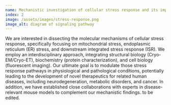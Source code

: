 ```yaml
---
name: Mechanistic investigation of cellular stress response and its implications in human disease
index: 2
image: /assets/images/stress-response.png
image_alt: diagram of signaling pathway
---
```

We are interested in dissecting the molecular mechanisms of cellular stress response, specifically focusing on mitochondrial stress, endoplasmic reticulum (ER) stress, and downstream integrated stress response (ISR). We employ an interdisciplinary approach, integrating structural biology (Cryo-EM/Cryo-ET), biochemistry (protein characterization), and cell biology (fluorescent imaging). Our ultimate goal is to modulate those stress response pathways in physiological and pathological conditions, potentially leading to the development of novel therapeutics for related human diseases, including neurodegeneration, metabolic disorders, and cancer. In addition, we have established close collaborations with experts in disease-relevant mouse models to complement our mechanistic findings. to be edited. 
